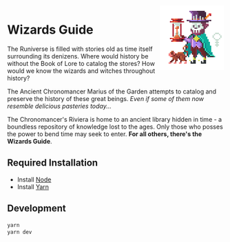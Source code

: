 <div> 
  <img align="right" src="docs/images/marius.png" height="150" />
</div>

# Wizards Guide

The Runiverse is filled with stories old as time itself surrounding its denizens.
Where would history be without the Book of Lore to catalog the stores? 
How would we know the wizards and witches throughout history? 

The Ancient Chronomancer Marius of the Garden attempts to catalog and preserve the history of these great beings.
*Even if some of them now resemble delicious pasteries today...*

The Chronomancer's Riviera is home to an ancient library hidden in time - a boundless repository of knowledge lost to the ages.
Only those who posses the power to bend time may seek to enter.
**For all others, there's the Wizards Guide**.

## Required Installation

- Install [Node](https://github.com/nvm-sh/nvm)
- Install [Yarn](https://classic.yarnpkg.com/lang/en/docs/install)

## Development

```bash
yarn
yarn dev
```
